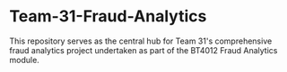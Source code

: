 # Team-31-Fraud-Analytics
This repository serves as the central hub for Team 31's comprehensive fraud analytics project undertaken as part of the BT4012 Fraud Analytics module.
